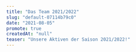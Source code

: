 ```yaml
---
title: "Das Team 2021/2022"
slug: "default-07114b79c0"
date: "2021-08-05"
promote: true
createdAt: "null"
teaser: "Unsere Aktiven der Saison 2021/2022!"
---
```


